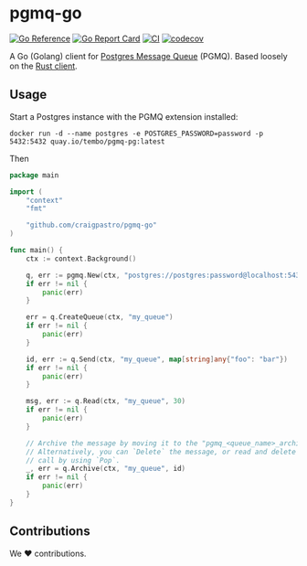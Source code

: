 # pgmq-go

[![Go Reference](https://pkg.go.dev/badge/github.com/craigpastro/pgmq-go.svg)](https://pkg.go.dev/github.com/craigpastro/pgmq-go)
[![Go Report Card](https://goreportcard.com/badge/github.com/craigpastro/pgmq-go)](https://goreportcard.com/report/github.com/craigpastro/pgmq-go)
[![CI](https://github.com/craigpastro/pgmq-go/actions/workflows/push_to_main.yaml/badge.svg)](https://github.com/craigpastro/pgmq-go/actions/workflows/push_to_main.yaml)
[![codecov](https://codecov.io/github/craigpastro/pgmq-go/branch/main/graph/badge.svg?token=00AJODX77Z)](https://codecov.io/github/craigpastro/pgmq-go)

A Go (Golang) client for
[Postgres Message Queue](https://github.com/tembo-io/pgmq) (PGMQ). Based loosely
on the [Rust client](https://github.com/tembo-io/pgmq/tree/main/pgmq-rs).

## Usage

Start a Postgres instance with the PGMQ extension installed:

```shell
docker run -d --name postgres -e POSTGRES_PASSWORD=password -p 5432:5432 quay.io/tembo/pgmq-pg:latest
```

Then

```go
package main

import (
    "context"
    "fmt"

    "github.com/craigpastro/pgmq-go"
)

func main() {
    ctx := context.Background()

    q, err := pgmq.New(ctx, "postgres://postgres:password@localhost:5432/postgres")
    if err != nil {
        panic(err)
    }

    err = q.CreateQueue(ctx, "my_queue")
    if err != nil {
        panic(err)
    }

    id, err := q.Send(ctx, "my_queue", map[string]any{"foo": "bar"})
    if err != nil {
        panic(err)
    }

    msg, err := q.Read(ctx, "my_queue", 30)
    if err != nil {
        panic(err)
    }

    // Archive the message by moving it to the "pgmq_<queue_name>_archive" table.
    // Alternatively, you can `Delete` the message, or read and delete in one
    // call by using `Pop`.
    _, err = q.Archive(ctx, "my_queue", id)
    if err != nil {
        panic(err)
    }
}
```

## Contributions

We :heart: contributions.
